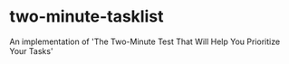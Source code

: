 # two-minute-tasklist
An implementation of 'The Two-Minute Test That Will Help You Prioritize Your Tasks'
